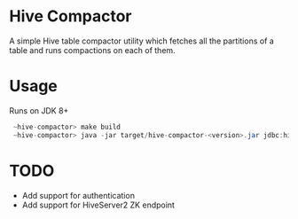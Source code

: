 # Hive Compactor

A simple Hive table compactor utility which fetches all the partitions of a table
and runs compactions on each of them.

# Usage
Runs on JDK 8+
```java
 ~hive-compactor> make build
 ~hive-compactor> java -jar target/hive-compactor-<version>.jar jdbc:hive2://localhost:10000/db user db.table
```

# TODO
* Add support for authentication
* Add support for HiveServer2 ZK endpoint
